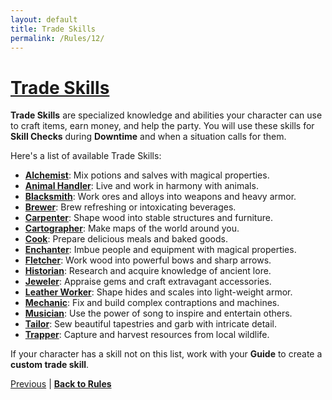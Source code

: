 ```yaml
---
layout: default
title: Trade Skills
permalink: /Rules/12/
---
```

# [Trade Skills](#tradeskills)
**Trade Skills** are specialized knowledge and abilities your character can use to craft items, earn money, and help the party. You will use these skills for **Skill Checks** during **Downtime** and when a situation calls for them.

Here's a list of available Trade Skills:

- **[Alchemist]({{site.baseurl}}/PlayerResources/Skills/Alchemist/#Alchemist)**: Mix potions and salves with magical properties.
- **[Animal Handler]({{site.baseurl}}/PlayerResources/Skills/AnimalHandler/#Animal-Handler)**: Live and work in harmony with animals.
- **[Blacksmith]({{site.baseurl}}/PlayerResources/Skills/Blacksmith/#Blacksmith)**: Work ores and alloys into weapons and heavy armor.
- **[Brewer]({{site.baseurl}}/PlayerResources/Skills/Brewer/#Brewer)**: Brew refreshing or intoxicating beverages.
- **[Carpenter]({{site.baseurl}}/PlayerResources/Skills/Carpenter/#Carpenter)**: Shape wood into stable structures and furniture.
- **[Cartographer]({{site.baseurl}}/PlayerResources/Skills/Cartographer/#Cartographer)**: Make maps of the world around you.
- **[Cook]({{site.baseurl}}/PlayerResources/Skills/Cook/#Cook)**: Prepare delicious meals and baked goods.
- **[Enchanter]({{site.baseurl}}/PlayerResources/Skills/Enchanter/#Enchanter)**: Imbue people and equipment with magical properties.
- **[Fletcher]({{site.baseurl}}/PlayerResources/Skills/Fletcher/#Fletcher)**: Work wood into powerful bows and sharp arrows.
- **[Historian]({{site.baseurl}}/PlayerResources/Skills/Historian/#Historian)**: Research and acquire knowledge of ancient lore.
- **[Jeweler]({{site.baseurl}}/PlayerResources/Skills/Jeweler/#Jeweler)**: Appraise gems and craft extravagant accessories.
- **[Leather Worker]({{site.baseurl}}/PlayerResources/Skills/LeatherWorker/#Leather-Worker)**: Shape hides and scales into light-weight armor.
- **[Mechanic]({{site.baseurl}}/PlayerResources/Skills/Mechanic/#Mechanic)**: Fix and build complex contraptions and machines.
- **[Musician]({{site.baseurl}}/PlayerResources/Skills/Musician/#Musician)**: Use the power of song to inspire and entertain others.
- **[Tailor]({{site.baseurl}}/PlayerResources/Skills/Tailor/#Tailor)**: Sew beautiful tapestries and garb with intricate detail.
- **[Trapper]({{site.baseurl}}/PlayerResources/Skills/Trapper/#Trapper)**: Capture and harvest resources from local wildlife.

If your character has a skill not on this list, work with your **Guide** to create a **custom trade skill**.

[Previous]({{site.baseurl}}/Rules/11/#general-skills) | **[Back to Rules]({{site.baseurl}}/Rules/Index/#rules)**



















